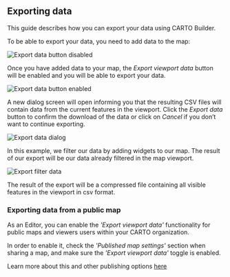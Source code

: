 ## Exporting data

This guide describes how you can export your data using CARTO Builder.

To be able to export your data, you need to add data to the map:

![Export data button disabled](/img/cloud-native-workspace/maps/map_export_button_disabled.png) 

Once you have added data to your map, the *Export viewport data* button will be enabled and you will be able to export your data.

![Export data button enabled](/img/cloud-native-workspace/maps/map_export_data_button.png) 

A new dialog screen will open informing you that the resulting CSV files will contain data from the current features in the viewport. Click the *Export data* button to confirm the download of the data or click on *Cancel* if you don’t want to continue exporting.

![Export data dialog](/img/cloud-native-workspace/maps/map_export_data_dialog.png) 

In this example, we filter our data by adding widgets to our map. The result of our export will be our data already filtered in the map viewport. 

![Export filter data](/img/cloud-native-workspace/maps/map_export_filter_data.png) 

The result of the export will be a compressed file containing all visible features in the viewport in csv format.

### Exporting data from a public map

As an Editor, you can enable the _'Export viewport data'_  functionality for public maps and viewers users within your CARTO organization. 

In order to enable it, check the _'Published map settings'_  section when sharing a map, and make sure the _'Export viewport data'_ toggle is enabled.

Learn more about this and other publishing options [here](https://docs.carto.com/carto-user-manual/maps/publishing-and-sharing-maps/#publishing-options)